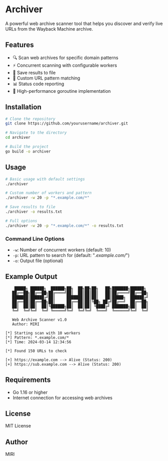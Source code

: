 # Archiver

A powerful web archive scanner tool that helps you discover and verify live URLs from the Wayback Machine archive.

## Features

- 🔍 Scan web archives for specific domain patterns
- ⚡ Concurrent scanning with configurable workers
- 📝 Save results to file
- 🎯 Custom URL pattern matching
- 📊 Status code reporting
- 🚀 High-performance goroutine implementation

## Installation

```bash
# Clone the repository
git clone https://github.com/yourusername/archiver.git

# Navigate to the directory
cd archiver

# Build the project
go build -o archiver
```

## Usage

```bash
# Basic usage with default settings
./archiver

# Custom number of workers and pattern
./archiver -w 20 -p "*.example.com/*"

# Save results to file
./archiver -o results.txt

# Full options
./archiver -w 20 -p "*.example.com/*" -o results.txt
```

### Command Line Options

- `-w`: Number of concurrent workers (default: 10)
- `-p`: URL pattern to search for (default: "*.example.com/*")
- `-o`: Output file (optional)

## Example Output

```
    █████╗ ██████╗  ██████╗██╗  ██╗██╗██╗   ██╗███████╗██████╗ 
   ██╔══██╗██╔══██╗██╔════╝██║  ██║██║██║   ██║██╔════╝██╔══██╗
   ███████║██████╔╝██║     ███████║██║██║   ██║█████╗  ██████╔╝
   ██╔══██║██╔══██╗██║     ██╔══██║██║╚██╗ ██╔╝██╔══╝  ██╔══██╗
   ██║  ██║██║  ██║╚██████╗██║  ██║██║ ╚████╔╝ ███████╗██║  ██║
   ╚═╝  ╚═╝╚═╝  ╚═╝ ╚═════╝╚═╝  ╚═╝╚═╝  ╚═══╝  ╚══════╝╚═╝  ╚═╝
                                                                  
   Web Archive Scanner v1.0
   Author: MIRI

[*] Starting scan with 10 workers
[*] Pattern: *.example.com/*
[*] Time: 2024-03-14 12:34:56

[*] Found 150 URLs to check

[+] https://example.com --> Alive (Status: 200)
[+] https://sub.example.com --> Alive (Status: 200)
```

## Requirements

- Go 1.16 or higher
- Internet connection for accessing web archives

## License

MIT License

## Author

MIRI 